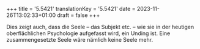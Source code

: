 +++
title = '5.5421'
translationKey = '5.5421'
date = 2023-11-26T13:02:33+01:00
draft = false
+++

Dies zeigt auch, dass die Seele – das Subjekt etc. – wie sie in der heutigen oberflächlichen Psychologie aufgefasst wird, ein Unding ist.
Eine zusammengesetzte Seele wäre nämlich keine Seele mehr.
